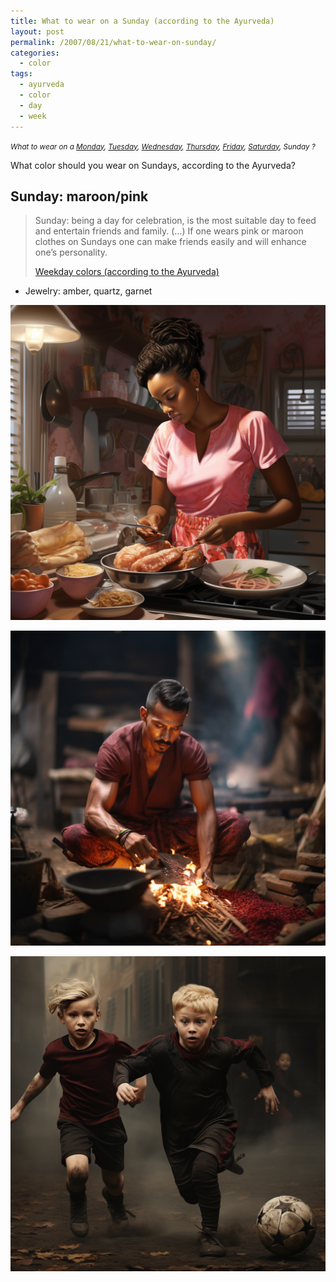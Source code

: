 ```yaml
---
title: What to wear on a Sunday (according to the Ayurveda)
layout: post
permalink: /2007/08/21/what-to-wear-on-sunday/
categories:
  - color
tags:
  - ayurveda
  - color
  - day
  - week
---
```


<small>_What to wear on a 
[Monday](/2007/08/21/what-to-wear-on-monday/),
[Tuesday](/2007/08/21/what-to-wear-on-tuesday/),
[Wednesday](/2007/08/21/what-to-wear-on-wednesday/),
[Thursday](/2007/08/21/what-to-wear-on-thursday/),
[Friday](/2007/08/21/what-to-wear-on-friday/),
[Saturday](/2007/08/21/what-to-wear-on-saturday/),
Sunday
?_</small>

What color should you wear on Sundays, according to the Ayurveda?

## Sunday: maroon/pink

> Sunday: being a day for celebration, is the most suitable day to feed and entertain friends and family. (…) If one wears pink or maroon clothes on Sundays one can make friends easily and will enhance one’s personality. 
> 
> [Weekday colors (according to the Ayurveda)](/2007/08/21/weekday-colours-ayurveda/)

* Jewelry: amber, quartz, garnet


![woman wearing pink dress](/wp-content/uploads/2007/08/pforret_african_woman_in_pink_blouse_preparing_sunday_brunch_ph_80834ecf-4685-4e9d-aedb-7b98b1b821bf.png)

![man wearing maroon](/wp-content/uploads/2007/08/pforret_man_wearing_maroon_shirt_preparing_open_fire_c7c1402b-d447-40b7-93ce-e57762a85aa8.png)

![kid dressed in maroon](/wp-content/uploads/2007/08/pforret_kids_dressed_in_black_and_maroon_playing_football_photo_54dd6829-a90b-4658-8807-3ab70c6de5b4.png)